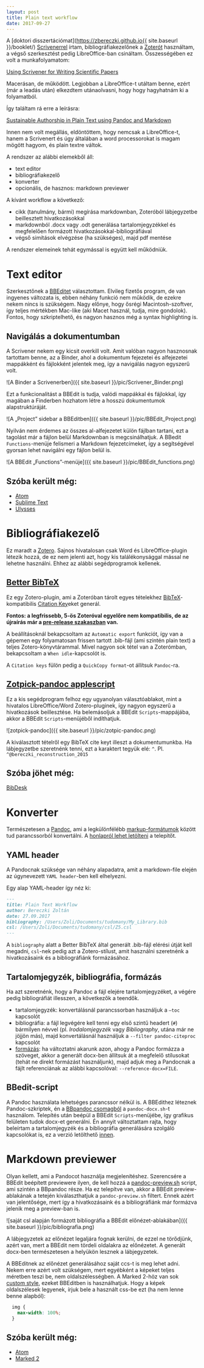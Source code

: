 ```yaml
---
layout: post
title: Plain text workflow
date: 2017-09-27
---
```

A [doktori disszertációmat](https://zbereczki.github.io{{ site.baseurl }}/booklet/) [Scrivenerrel](https://www.literatureandlatte.com/scrivener.php) írtam, bibliográfiakezelőnek a [Zoterót](https://www.zotero.org) használtam, a végső szerkesztést pedig LibreOffice-ban csináltam. Összességében ez volt a munkafolyamatom:

[Using Scrivener for Writing Scientific Papers](https://danielvreeman.com/using-scrivener-for-writing-scientific-papers/)

Macerásan, de működött. Legjobban a LibreOffice-t utáltam benne, ezért (már a leadás után) elkezdtem utánaolvasni, hogy hogy hagyhatnám ki a folyamatból.

Így találtam rá erre a leírásra:

[Sustainable Authorship in Plain Text using Pandoc and Markdown](https://programminghistorian.org/lessons/sustainable-authorship-in-plain-text-using-pandoc-and-markdown)

Innen nem volt megállás, eldöntöttem, hogy nemcsak a LibreOffice-t, hanem a Scrivenert és úgy általában a word processorokat is magam mögött hagyom, és plain textre váltok.

A rendszer az alábbi elemekből áll:

- text editor
- bibliográfiakezelő
- konverter
- opcionális, de hasznos: markdown previewer

A kívánt workflow a következő:

- cikk (tanulmány, bármi) megírása markdownban, Zoteróból lábjegyzetbe beillesztett hivatkozásokkal
- markdownból .docx vagy .odt generálása tartalomjegyzékkel és megfelelően formázott hivatkozásokkal-bibliográfiával
- végső simítások elvégzése (ha szükséges), majd pdf mentése

A rendszer elemeinek tehát egymással is együtt kell működniük.

# Text editor

Szerkesztőnek a [BBEditet](https://www.barebones.com/products/bbedit/) választottam. Elvileg fizetős program, de van ingyenes változata is, ebben néhány funkció nem működik, de ezekre nekem nincs is szükségem. Nagy előnye, hogy ősrégi Macintosh-szoftver, így teljes mértékben Mac-like (aki Macet használ, tudja, mire gondolok). Fontos, hogy szkriptelhető, és nagyon hasznos még a syntax highlighting is.

## Navigálás a dokumentumban

A Scrivener nekem egy kicsit overkill volt. Amit valóban nagyon hasznosnak tartottam benne, az a Binder, ahol a dokumentum fejezetei és alfejezetei mappákként és fájlokként jelentek meg, így a navigálás nagyon egyszerű volt.

![A Binder a Scrivenerben]({{ site.baseurl }}/pic/Scrivener_Binder.png)

Ezt a funkcionalitást a BBEdit is tudja, valódi mappákkal és fájlokkal, így magában a Finderben hozhatom létre a hosszú dokumentumok alapstruktúráját.

![A „Project” sidebar a BBEditben]({{ site.baseurl }}/pic/BBEdit_Project.png)

Nyilván nem érdemes az összes al-alfejezetet külön fájlban tartani, ezt a tagolást már a fájlon belül Markdownban is megcsinálhatjuk. A BBedit `Functions`-menüje felismeri a Markdown fejezetcímeket, így a segítségével gyorsan lehet navigálni egy fájlon belül is.

![A BBEdit „Functions”-menüje]({{ site.baseurl }}/pic/BBEdit_functions.png)

## Szóba került még:

- [Atom](https://atom.io)
- [Sublime Text](https://www.sublimetext.com)
- [Ulysses](https://ulyssesapp.com)

# Bibliográfiakezelő

Ez maradt a [Zotero](https://www.zotero.org). Sajnos hivatalosan csak Word és LibreOffice-plugin létezik hozzá, de ez nem jelenti azt, hogy kis találékonysággal mással ne lehetne használni. Ehhez az alábbi segédprogramok kellenek.

## [Better BibTeX](https://github.com/retorquere/zotero-better-bibtex)

Ez egy Zotero-plugin, ami a Zoteróban tárolt egyes tételekhez [BibTeX](https://en.wikipedia.org/wiki/BibTeX)-kompatibilis [Citation Key](https://github.com/retorquere/zotero-better-bibtex/wiki/Citation-Keys)eket generál.

**Fontos: a legfrissebb, 5-ös Zoteróval egyelőre nem kompatibilis, de az újraírás már a [pre-release szakaszban](https://github.com/retorquere/zotero-better-bibtex/issues/555) van.**

A beállításoknál bekapcsoltam az `Automatic export` funkciót, így van a gépemen egy folyamatosan frissen tartott .bib-fájl (ami szintén plain text) a teljes Zotero-könyvtárammal. Mivel nagyon sok tétel van a Zoterómban, bekapcsoltam a `When idle`-kapcsolót is.

A `Citation keys` fülön pedig a `QuickCopy format`-ot állítsuk `Pandoc`-ra.

## [Zotpick-pandoc applescript](https://github.com/davepwsmith/zotpick-applescript)

Ez a kis segédprogram felhoz egy ugyanolyan választóablakot, mint a hivatalos LibreOffice/Word Zotero-pluginek, így nagyon egyszerű a hivatkozások beillesztése. Ha belemásoljuk a BBEdit `Scripts`-mappájába, akkor a BBEdit `Scripts`-menüjéből indíthatjuk.

![zotpick-pandoc]({{ site.baseurl }}/pic/zotpic-pandoc.png)

A kiválasztott tételről egy BibTeX cite keyt illeszt a dokumentumunkba. Ha lábjegyzetbe szeretnénk tenni, ezt a karaktert tegyük elé: `^`. Pl. `^@bereczki_reconstruction_2015`

## Szóba jöhet még:

[BibDesk](http://bibdesk.sourceforge.net)

# Konverter

Természetesen a [Pandoc](http://pandoc.org), ami a legkülönfélébb [markup-formátumok](http://pandoc.org/diagram.jpg) között tud parancssorból konvertálni. A [honlapról lehet letölteni](http://pandoc.org/installing.html) a telepítőt.

## YAML header

A Pandocnak szüksége van néhány alapadatra, amit a markdown-file elején az úgynevezett `YAML header`-ben kell elhelyezni.

Egy alap YAML-header így néz ki:

````markdown
---
title: Plain Text Workflow
author: Bereczki Zoltán
date: 27.09.2017
bibliography: /Users/Zoli/Documents/tudomany/My_Library.bib
csl: /Users/Zoli/Documents/tudomany/csl/Z5.csl
---
````

A `bibliography` alatt a Better BibTeX által generált .bib-fájl elérési útját kell megadni, `csl`-nek pedig azt a Zotero-stílust, amit használni szeretnénk a hivatkozásaink és a bibliográfiánk formázásához.

## Tartalomjegyzék, bibliográfia, formázás

Ha azt szeretnénk, hogy a Pandoc a fájl elejére tartalomjegyzéket, a végére pedig bibliográfiát illesszen, a következők a teendők.

- tartalomjegyzék: konvertálásnál parancssorban használjuk a `—toc` kapcsolót
- bibliográfia: a fájl legvégére kell tenni egy első szintű headert (`#`) bármilyen névvel (pl. *Irodalomjegyzék* vagy *Bibliography*, utána már ne jöjjön más), majd konvertálásnál használjuk a `--filter pandoc-citeproc` kapcsolót
- [formázás](http://pandoc.org/MANUAL.html#custom-styles-in-docx-output): ha változtatni akarunk azon, ahogy a Pandoc formázza a szöveget, akkor a generált docx-ben állítsuk át a megfelelő stílusokat (tehát ne direkt formázást használjunk), majd adjuk meg a Pandocnak a fájlt referenciának az alábbi kapcsolóval: `--reference-docx=FILE`.

## BBedit-script

A Pandoc használata lehetséges parancssor nélkül is. A BBEdithez léteznek Pandoc-szkriptek, én a [BBpandoc csomagból](https://github.com/jrgcmu/BBpandoc) a `pandoc-docx.sh`-t használom. Telepítés után beépül a BBEdit `Scripts`-menüjébe, így grafikus felületen tudok docx-et generálni. Én annyit változtattam rajta, hogy beleírtam a tartalomjegyzék és a bibliográfia generálására szolgáló kapcsolókat is, ez a verzió letölthető [innen](https://github.com/zBereczki/BBpandoc/blob/master/pandoc-docx.sh).

# Markdown previewer

Olyan kellett, ami a Pandocot használja megjelenítéshez. Szerencsére a BBEdit beépített previewere ilyen, de kell hozzá a [pandoc-preview.sh](https://github.com/jrgcmu/BBpandoc/blob/master/pandoc-preview.sh) script, ami szintén a BBpandoc része. Ha ez telepítve van, akkor a BBEdit preview-ablakának a tetején kiválaszthatjuk a `pandoc-preview.sh` filtert. Ennek azért van jelentősége, mert így a hivatkozásaink és a bibliográfiánk már formázva jelenik meg a preview-ban is. 

![saját csl alapján formázott bibliográfia a BBEdit előnézet-ablakában]({{ site.baseurl }}/pic/bibliografia.png)

A lábjegyzetek az előnézet legaljára fognak kerülni, de ezzel ne törődjünk, azért van, mert a BBEdit nem tördeli oldalakra az előnézetet. A generált docx-ben természetesen a helyükön lesznek a lábjegyzetek.

A BBEditnek az előnézet generálásához saját ccs-t is meg lehet adni. Nekem erre azért volt szükségem, mert egyébként a képeket teljes méretben teszi be, nem oldalszélességben. A Marked 2-höz van sok [custom style](https://github.com/ttscoff/MarkedCustomStyles), ezeket BBEditben is használhatjuk. Hogy a képek oldalszélesek legyenek, írjuk bele a használt css-be ezt (ha nem lenne benne alapból):

````css
  img {
    max-width: 100%;
  }
````

## Szóba került még:

- [Atom](https://atom.io)
- [Marked 2](http://marked2app.com)
